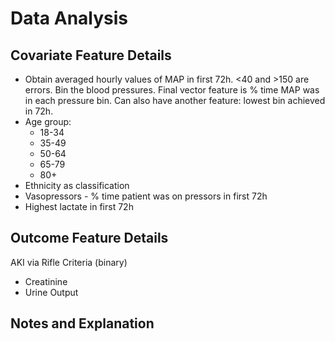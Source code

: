 # Data Analysis

## Covariate Feature Details



- Obtain averaged hourly values of MAP in first 72h. <40 and >150 are errors. Bin the blood pressures. Final vector feature is % time MAP was in each pressure bin. Can also have another feature: lowest bin achieved in 72h. 
- Age group:
	- 18-34
	- 35-49
	- 50-64
	- 65-79
	- 80+
- Ethnicity as classification
- Vasopressors - % time patient was on pressors in first 72h
- Highest lactate in first 72h  

## Outcome Feature Details

AKI via Rifle Criteria (binary)
- Creatinine
- Urine Output


## Notes and Explanation
